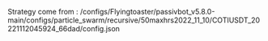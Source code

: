 Strategy come from : /configs/Flyingtoaster/passivbot_v5.8.0-main/configs/particle_swarm/recursive/50maxhrs2022_11_10/COTIUSDT_20221112045924_66dad/config.json